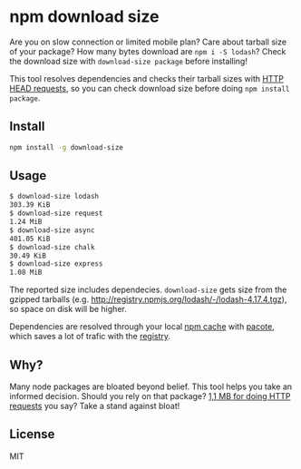 # npm download size
Are you on slow connection or limited mobile plan? Care about tarball size of your package? How many bytes download are `npm i -S lodash`? Check the download size with `download-size package` before installing!

This tool resolves dependencies and checks their tarball sizes with [HTTP HEAD requests](https://developer.mozilla.org/en-US/docs/Web/HTTP/Methods/HEAD), so you can check download size before doing `npm install package`.

## Install

```sh
npm install -g download-size
```

## Usage
```sh
$ download-size lodash
303.39 KiB
$ download-size request
1.24 MiB
$ download-size async
401.05 KiB
$ download-size chalk
30.49 KiB
$ download-size express
1.08 MiB
```

The reported size includes dependecies. `download-size` gets size from the gzipped tarballs (e.g. http://registry.npmjs.org/lodash/-/lodash-4.17.4.tgz), so space on disk will be higher.

Dependencies are resolved through your local [npm cache](https://docs.npmjs.com/cli/cache) with [pacote](https://www.npmjs.com/package/pacote), which saves a lot of trafic with the [registry](https://docs.npmjs.com/misc/registry).

## Why?
Many node packages are bloated beyond belief. This tool helps you take an informed decision. Should you rely on that package? [1,1 MB for doing HTTP requests](https://asciinema.org/a/GqCnDlllrI0YtJgc7BkxisCla) you say? Take a stand against bloat!

## License
MIT
